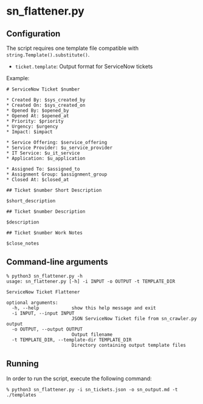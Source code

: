 # sn_flattener.py

## Configuration

The script requires one template file compatible with `string.Template().substitute()`.

* `ticket.template`: Output format for ServiceNow tickets

Example:
```text
# ServiceNow Ticket $number

* Created By: $sys_created_by
* Created On: $sys_created_on
* Opened By: $opened_by
* Opened At: $opened_at
* Priority: $priority
* Urgency: $urgency
* Impact: $impact

* Service Offering: $service_offering
* Service Provider: $u_service_provider
* IT Service: $u_it_service
* Application: $u_application

* Assigned To: $assigned_to
* Assignment Group: $assignment_group
* Closed At: $closed_at

## Ticket $number Short Description

$short_description

## Ticket $number Description

$description

## Ticket $number Work Notes

$close_notes
```

## Command-line arguments

```text
% python3 sn_flattener.py -h
usage: sn_flattener.py [-h] -i INPUT -o OUTPUT -t TEMPLATE_DIR

ServiceNow Ticket Flattener

optional arguments:
  -h, --help            show this help message and exit
  -i INPUT, --input INPUT
                        JSON ServiceNow Ticket file from sn_crawler.py output
  -o OUTPUT, --output OUTPUT
                        Output filename
  -t TEMPLATE_DIR, --template-dir TEMPLATE_DIR
                        Directory containing output template files
```

## Running

In order to run the script, execute the following command:

```shell
% python3 sn_flattener.py -i sn_tickets.json -o sn_output.md -t ./templates
```